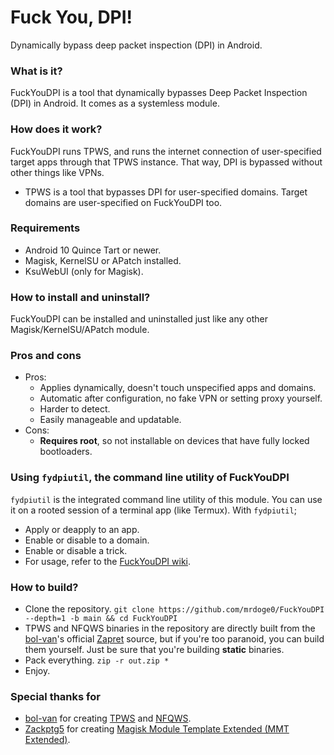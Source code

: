 # Fuck You, DPI!
Dynamically bypass deep packet inspection (DPI) in Android.

### What is it?
FuckYouDPI is a tool that dynamically bypasses Deep Packet Inspection (DPI) in Android. It comes as a systemless module.

### How does it work?
FuckYouDPI runs TPWS, and runs the internet connection of user-specified target apps through that TPWS instance. That way, DPI is bypassed without other things like VPNs.
* TPWS is a tool that bypasses DPI for user-specified domains. Target domains are user-specified on FuckYouDPI too.

### Requirements
* Android 10 Quince Tart or newer.
* Magisk, KernelSU or APatch installed.
* KsuWebUI (only for Magisk).

### How to install and uninstall?
FuckYouDPI can be installed and uninstalled just like any other Magisk/KernelSU/APatch module.

### Pros and cons
* Pros:
  * Applies dynamically, doesn't touch unspecified apps and domains.
  * Automatic after configuration, no fake VPN or setting proxy yourself.
  * Harder to detect.
  * Easily manageable and updatable.
* Cons:
  * **Requires root**, so not installable on devices that have fully locked bootloaders.

### Using `fydpiutil`, the command line utility of FuckYouDPI
`fydpiutil` is the integrated command line utility of this module. You can use it on a rooted session of a terminal app (like Termux). With `fydpiutil`;
* Apply or deapply to an app.
* Enable or disable to a domain.
* Enable or disable a trick.
* For usage, refer to the [FuckYouDPI wiki](https://github.com/mrdoge0/FuckYouDPI/wiki/Usage-of-fydpiutil).

### How to build?
* Clone the repository.
  ```git clone https://github.com/mrdoge0/FuckYouDPI --depth=1 -b main && cd FuckYouDPI```
* TPWS and NFQWS binaries in the repository are directly built from the [bol-van](https://github.com/bol-van)'s official [Zapret](https://github.com/bol-van/zapret) source, but if you're too paranoid, you can build them yourself. Just be sure that you're building **static** binaries.
* Pack everything.
  ```zip -r out.zip *```
* Enjoy.

### Special thanks for
* [bol-van](https://github.com/bol-van) for creating [TPWS](https://github.com/bol-van/zapret/tree/master/tpws) and [NFQWS](https://github.com/bol-van/zapret/tree/master/nfq).
* [Zackptg5](https://github.com/Zackptg5) for creating [Magisk Module Template Extended (MMT Extended)](https://github.com/Zackptg5/MMT-Extended).
